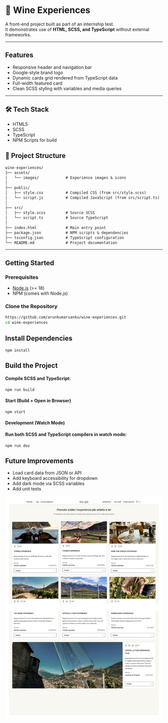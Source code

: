 # 🍷 Wine Experiences  

A front-end project built as part of an internship test.  
It demonstrates use of **HTML, SCSS, and TypeScript** without external frameworks.  

---

##  Features
- Responsive header and navigation bar  
- Google-style brand logo  
- Dynamic cards grid rendered from TypeScript data  
- Full-width featured card  
- Clean SCSS styling with variables and media queries  

---

## 🛠 Tech Stack
- HTML5  
- SCSS  
- TypeScript  
- NPM Scripts for build  

## 📂 Project Structure  

```plaintext
wine-experiences/
├── assets/
│   └── images/            # Experience images & icons
│
├── public/
│   ├── style.css          # Compiled CSS (from src/style.scss)
│   └── script.js          # Compiled JavaScript (from src/script.ts)
│
├── src/
│   ├── style.scss         # Source SCSS
│   └── script.ts          # Source TypeScript
│
├── index.html             # Main entry point
├── package.json           # NPM scripts & dependencies
├── tsconfig.json          # TypeScript configuration
└── README.md              # Project documentation
```
---
##  Getting Started

### Prerequisites
- [Node.js](https://nodejs.org/) (>= 18)  
- NPM (comes with Node.js)  

### Clone the Repository
```bash
https://github.com/arunkumarsanku/wine-experiences.git
cd wine-experiences
``` 
## Install Dependencies
```
npm install
```
## Build the Project

#### Compile SCSS and TypeScript:

```
npm run build
```
#### Start (Build + Open in Browser)
```
npm start
```
#### Development (Watch Mode)

#### Run both SCSS and TypeScript compilers in watch mode:
```
npm run dev

```


##  Future Improvements  
- Load card data from JSON or API
- Add keyboard accessibility for dropdown
- Add dark mode via SCSS variables
- Add unit tests

![Output Page](assets/images/output_page.jpg)